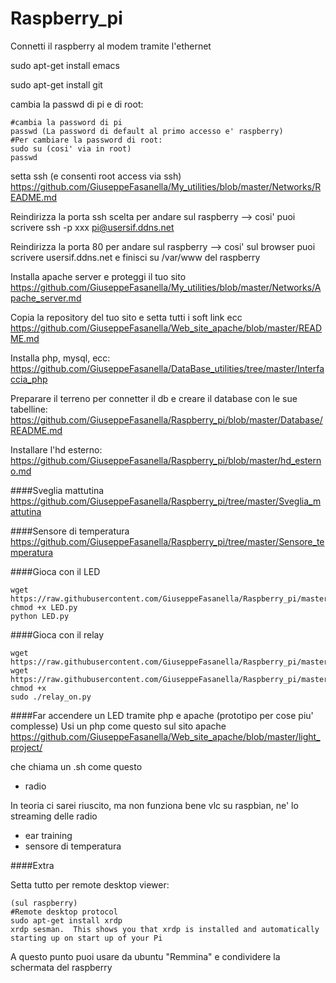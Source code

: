 # Raspberry_pi

Connetti il raspberry al modem tramite l'ethernet

sudo apt-get install emacs

sudo apt-get install git

cambia la passwd di pi e di root:
```
#cambia la password di pi
passwd (La password di default al primo accesso e' raspberry)
#Per cambiare la password di root:
sudo su (cosi' via in root)
passwd
```
setta ssh (e consenti root access via ssh)
https://github.com/GiuseppeFasanella/My_utilities/blob/master/Networks/README.md

Reindirizza la porta ssh scelta per andare sul raspberry --> cosi' puoi scrivere ssh -p xxx pi@usersif.ddns.net

Reindirizza la porta 80 per andare sul raspberry --> cosi' sul browser puoi scrivere usersif.ddns.net e finisci su /var/www del raspberry

Installa apache server e proteggi il tuo sito
https://github.com/GiuseppeFasanella/My_utilities/blob/master/Networks/Apache_server.md

Copia la repository del tuo sito e setta tutti i soft link ecc
https://github.com/GiuseppeFasanella/Web_site_apache/blob/master/README.md

Installa php, mysql, ecc:
https://github.com/GiuseppeFasanella/DataBase_utilities/tree/master/Interfaccia_php

Preparare il terreno per connetter il db e creare il database con le sue tabelline:
https://github.com/GiuseppeFasanella/Raspberry_pi/blob/master/Database/README.md

Installare l'hd esterno:
https://github.com/GiuseppeFasanella/Raspberry_pi/blob/master/hd_esterno.md

####Sveglia mattutina
https://github.com/GiuseppeFasanella/Raspberry_pi/tree/master/Sveglia_mattutina

####Sensore di temperatura
https://github.com/GiuseppeFasanella/Raspberry_pi/tree/master/Sensore_temperatura

####Gioca con il LED
```
wget https://raw.githubusercontent.com/GiuseppeFasanella/Raspberry_pi/master/LED/LED.py
chmod +x LED.py
python LED.py
```
####Gioca con il relay
```
wget https://raw.githubusercontent.com/GiuseppeFasanella/Raspberry_pi/master/Domotica/Relay/relay_off.py
wget https://raw.githubusercontent.com/GiuseppeFasanella/Raspberry_pi/master/Domotica/Relay/relay_on.py
chmod +x
sudo ./relay_on.py
```
####Far accendere un LED tramite php e apache (prototipo per cose piu' complesse)
Usi un php come questo sul sito apache
https://github.com/GiuseppeFasanella/Web_site_apache/blob/master/light_project/

che chiama un .sh come questo

* radio

In teoria ci sarei riuscito, ma non funziona bene vlc su raspbian, ne' lo streaming delle radio

* ear training
* sensore di temperatura

####Extra

Setta tutto per remote desktop viewer:
```
(sul raspberry)
#Remote desktop protocol
sudo apt-get install xrdp
xrdp sesman.  This shows you that xrdp is installed and automatically starting up on start up of your Pi
```

A  questo punto puoi usare da ubuntu "Remmina" e condividere la schermata del raspberry



